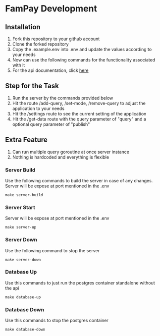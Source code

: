 # FamPay Development

## Installation

1. Fork this repository to your github account
2. Clone the forked repository
3. Copy the .example.env into .env and update the values according to your needs
4. Now can use the following commands for the functionality associated with it
5. For the api documentation, click [here](https://documenter.getpostman.com/view/26244894/2sAXxP9Cjf)

## Step for the Task

1. Run the server by the commands provided below
2. Hit the route /add-query, /set-mode, /remove-query to adjust the application to your needs
3. Hit the /settings route to see the current setting of the application
4. Hit the /get-data route with the query parameter of "query" and a optional query parameter of "publish"

## Extra Feature

1. Can run multiple query goroutine at once server instance
2. Nothing is hardcoded and everything is flexible

### Server Build

Use the following commands to build the server in case of any changes.
Server will be expose at port mentioned in the .env

```
make server-build
```

### Server Start

Server will be expose at port mentioned in the .env

```
make server-up
```

### Server Down

Use the following command to stop the server

```
make server-down
```

### Database Up

Use this commands to just run the postgres container standalone without the api

```
make database-up
```

### Database Down

Use this commands to stop the postgres container

```
make database-down
```
